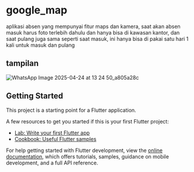 # google_map

aplikasi absen yang mempunyai fitur maps dan kamera, saat akan absen masuk harus foto terlebih dahulu dan hanya bisa di kawasan kantor, dan saat pulang juga sama seperti saat masuk, ini hanya bisa di pakai satu hari 1 kali untuk masuk dan pulang


## tampilan

![WhatsApp Image 2025-04-24 at 13 24 50_a805a28c](https://github.com/user-attachments/assets/43f9a4da-f3df-4805-8e2c-343d2d59378d)


## Getting Started

This project is a starting point for a Flutter application.

A few resources to get you started if this is your first Flutter project:

- [Lab: Write your first Flutter app](https://docs.flutter.dev/get-started/codelab)
- [Cookbook: Useful Flutter samples](https://docs.flutter.dev/cookbook)

For help getting started with Flutter development, view the
[online documentation](https://docs.flutter.dev/), which offers tutorials,
samples, guidance on mobile development, and a full API reference.

